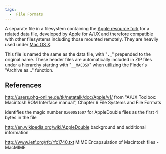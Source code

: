 ```yaml
---
tags:
  -  File Formats
---
```

A separate file in a filesystem containing the [Apple resource
fork](http://en.wikipedia.org/wiki/Resource_fork) for a related data
file, developed by Apple for A/UX and therefore compatible with other
filesystems including those mounted remotely. They are heavily used
under [Mac OS X](mac_os_x.md).

This file is named the same as the data file, with "`._`" prepended to
the original name. These header files are automatically included in ZIP
files under a hierarchy starting with "`__MACOSX`" when utilizing the
Finder's "Archive as..." function.

## References

<http://users.phg-online.de/tk/netatalk/doc/Apple/v1/>
from "A/UX Toolbox: Macintosh ROM Interface manual", Chapter 6 File
Systems and File Formats

identifies the magic number `0x00051607` for AppleDouble files as the
first 4 bytes in the file

<!-- -->

<http://en.wikipedia.org/wiki/AppleDouble>
background and additional information

<!-- -->

<http://www.ietf.org/rfc/rfc1740.txt>
MIME Encapsulation of Macintosh files - MacMIME

